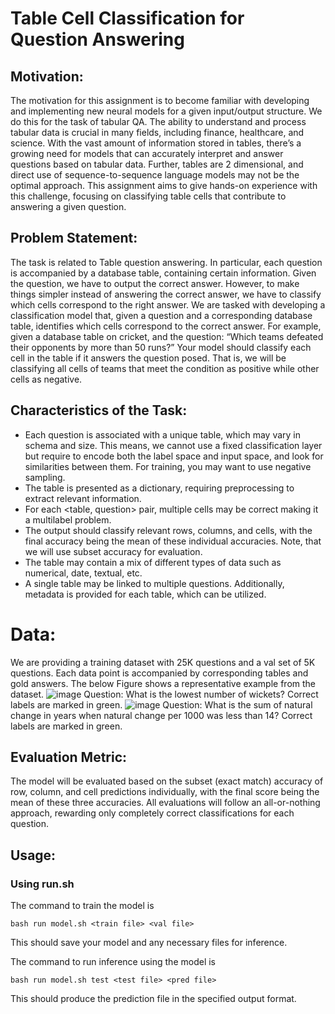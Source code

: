 # Table Cell Classification for Question Answering
## Motivation:
The motivation for this assignment is to become familiar with developing and implementing new neural models for a given input/output structure. We do this for the task of tabular QA.
The ability to understand and process tabular data is crucial in many fields, including finance, healthcare, and science. With the vast amount of information stored in tables,
there’s a growing need for models that can accurately interpret and answer questions based on tabular data. Further, tables are 2 dimensional, and direct use of sequence-to-sequence language models may not be the optimal approach. This assignment aims to give hands-on experience with this challenge, focusing on classifying table cells that contribute to answering a given question.

## Problem Statement:
The task is related to Table question answering. In particular, each question is accompanied by a database table, containing certain information. Given the question, we have
to output the correct answer. However, to make things simpler instead of answering the correct answer, we have to classify which cells correspond to the right answer.
We are tasked with developing a classification model that, given a question and a corresponding database table, identifies which cells correspond to the correct answer.
For example, given a database table on cricket, and the question: “Which teams defeated their opponents by more than 50 runs?” Your model should classify each cell in the table if it answers the question posed. That is, we will be classifying all cells of teams that meet the condition as positive while other cells as negative. 

## Characteristics of the Task:
* Each question is associated with a unique table, which may vary in schema and size. This means, we cannot use a fixed classification layer but require to encode
both the label space and input space, and look for similarities between them. For training, you may want to use negative sampling.
* The table is presented as a dictionary, requiring preprocessing to extract relevant information.
* For each <table, question> pair, multiple cells may be correct making it a multilabel problem.
* The output should classify relevant rows, columns, and cells, with the final accuracy being the mean of these individual accuracies. Note, that we will use subset accuracy for evaluation.
* The table may contain a mix of different types of data such as numerical, date, textual, etc. 
* A single table may be linked to multiple questions. Additionally, metadata is provided for each table, which can be utilized.

# Data:
We are providing a training dataset with 25K questions and a val set of 5K questions. Each data point is accompanied by corresponding tables and gold answers. The below Figure shows a representative example from the dataset.
![image](https://github.com/saransh738/COL772-Table-Cell-Classification-for-Question-Answering/assets/74806993/0c43ac2e-b3c6-48a6-80db-ab178d8b2538)
Question: What is the lowest number of wickets? 
Correct labels are marked in green.
![image](https://github.com/saransh738/COL772-Table-Cell-Classification-for-Question-Answering/assets/74806993/88d7be4e-78ad-44af-99b6-9bbbec7d2453)
Question: What is the sum of natural change in years when natural change per 1000 was less than 14?
Correct labels are marked in green.



## Evaluation Metric:
The model will be evaluated based on the subset (exact match) accuracy of row, column, and cell predictions individually, with the final score being the mean of these three accuracies. All evaluations will follow an all-or-nothing approach, rewarding only
completely correct classifications for each question.

## Usage:
### Using run.sh
The command to train the model is
````
bash run model.sh <train file> <val file>
````
This should save your model and any necessary files for inference.

The command to run inference using the model is
````
bash run model.sh test <test file> <pred file>
````
This should produce the prediction file in the specified output format.
